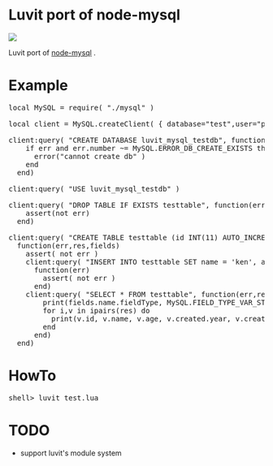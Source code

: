 Luvit port of node-mysql
===
<a href="http://travis-ci.org/kengonakajima/luvit-mysql"><img src="https://secure.travis-ci.org/kengonakajima/luvit-mysql.png"></a>

Luvit port of [node-mysql](https://github.com/felixge/node-mysql) .


Example
====

<pre>
local MySQL = require( "./mysql" )

local client = MySQL.createClient( { database="test",user="passtestuser",port=3306,password="hoge", logfunc=nil } )

client:query( "CREATE DATABASE luvit_mysql_testdb", function(err)
    if err and err.number ~= MySQL.ERROR_DB_CREATE_EXISTS then
      error("cannot create db" )
    end
  end)

client:query( "USE luvit_mysql_testdb" )

client:query( "DROP TABLE IF EXISTS testtable", function(err,res,fields)
    assert(not err)
  end)

client:query( "CREATE TABLE testtable (id INT(11) AUTO_INCREMENT, name VARCHAR(255), age INT(11), created DATETIME, PRIMARY KEY (id) )",
  function(err,res,fields)
    assert( not err )
    client:query( "INSERT INTO testtable SET name = 'ken', age = 40, created=now()",
      function(err)
        assert( not err )
      end)
    client:query( "SELECT * FROM testtable", function(err,res,fields)
        print(fields.name.fieldType, MySQL.FIELD_TYPE_VAR_STRING)
        for i,v in ipairs(res) do
          print(v.id, v.name, v.age, v.created.year, v.created.month, v.created.day )
        end
      end)
  end)
</pre>


HowTo
====
<pre>
shell> luvit test.lua
</pre>


TODO
====
 - support luvit's module system
